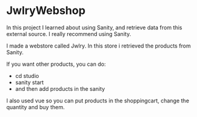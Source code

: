 # JwlryWebshop

In this project I learned about using Sanity, and retrieve data from this external source. I really recommend using Sanity.

I made a webstore called Jwlry. In this store i retrieved the products from Sanity.

If you want other products, you can do:
- cd studio
- sanity start
- and then add products in the sanity

I also used vue so you can put products in the shoppingcart, change the quantity and buy them.
